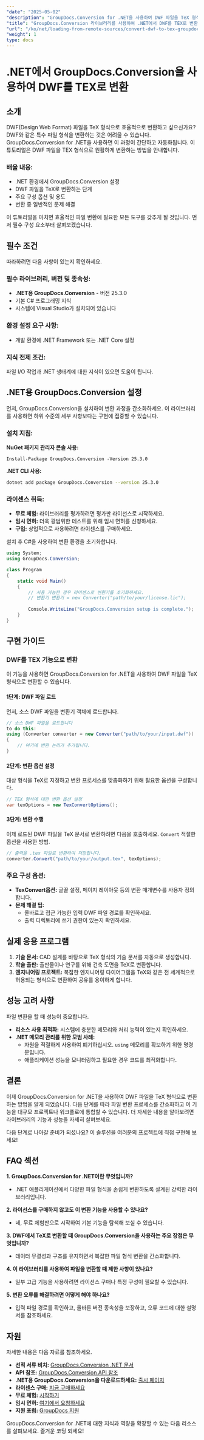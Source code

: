 ```yaml
---
"date": "2025-05-02"
"description": "GroupDocs.Conversion for .NET을 사용하여 DWF 파일을 TeX 형식으로 효율적으로 변환하는 방법을 알아보세요. 이 튜토리얼에서는 설정, 변환 단계 및 문제 해결 팁을 다룹니다."
"title": "GroupDocs.Conversion 라이브러리를 사용하여 .NET에서 DWF를 TEX로 변환"
"url": "/ko/net/loading-from-remote-sources/convert-dwf-to-tex-groupdocs-dotnet/"
"weight": 1
type: docs
---
```

# .NET에서 GroupDocs.Conversion을 사용하여 DWF를 TEX로 변환

## 소개

DWF(Design Web Format) 파일을 TeX 형식으로 효율적으로 변환하고 싶으신가요? DWF와 같은 특수 파일 형식을 변환하는 것은 어려울 수 있습니다. GroupDocs.Conversion for .NET을 사용하면 이 과정이 간단하고 자동화됩니다. 이 튜토리얼은 DWF 파일을 TEX 형식으로 원활하게 변환하는 방법을 안내합니다.

### 배울 내용:
- .NET 환경에서 GroupDocs.Conversion 설정
- DWF 파일을 TeX로 변환하는 단계
- 주요 구성 옵션 및 용도
- 변환 중 일반적인 문제 해결

이 튜토리얼을 마치면 효율적인 파일 변환에 필요한 모든 도구를 갖추게 될 것입니다. 먼저 필수 구성 요소부터 살펴보겠습니다.

## 필수 조건

따라하려면 다음 사항이 있는지 확인하세요.

### 필수 라이브러리, 버전 및 종속성:
- **.NET용 GroupDocs.Conversion** - 버전 25.3.0
- 기본 C# 프로그래밍 지식
- 시스템에 Visual Studio가 설치되어 있습니다

### 환경 설정 요구 사항:
- 개발 환경에 .NET Framework 또는 .NET Core 설정

### 지식 전제 조건:
파일 I/O 작업과 .NET 생태계에 대한 지식이 있으면 도움이 됩니다.

## .NET용 GroupDocs.Conversion 설정

먼저, GroupDocs.Conversion을 설치하여 변환 과정을 간소화하세요. 이 라이브러리를 사용하면 하위 수준의 세부 사항보다는 구현에 집중할 수 있습니다.

### 설치 지침:

**NuGet 패키지 관리자 콘솔 사용:**
```shell
Install-Package GroupDocs.Conversion -Version 25.3.0
```

**.NET CLI 사용:**
```bash
dotnet add package GroupDocs.Conversion --version 25.3.0
```

### 라이센스 취득:
- **무료 체험:** 라이브러리를 평가하려면 평가판 라이선스로 시작하세요.
- **임시 면허:** 더욱 광범위한 테스트를 위해 임시 면허를 신청하세요.
- **구입:** 상업적으로 사용하려면 라이센스를 구매하세요.

설치 후 C#을 사용하여 변환 환경을 초기화합니다.

```csharp
using System;
using GroupDocs.Conversion;

class Program
{
    static void Main()
    {
        // 사용 가능한 경우 라이센스로 변환기를 초기화하세요.
        // 변환기 변환기 = new Converter("path/to/your/license.lic");
        
        Console.WriteLine("GroupDocs.Conversion setup is complete.");
    }
}
```

## 구현 가이드

### DWF를 TEX 기능으로 변환

이 기능을 사용하면 GroupDocs.Conversion for .NET을 사용하여 DWF 파일을 TeX 형식으로 변환할 수 있습니다.

#### 1단계: DWF 파일 로드
먼저, 소스 DWF 파일을 변환기 객체에 로드합니다.

```csharp
// 소스 DWF 파일을 로드합니다
to do this:
using (Converter converter = new Converter("path/to/your/input.dwf"))
{
    // 여기에 변환 논리가 추가됩니다.
}
```

#### 2단계: 변환 옵션 설정
대상 형식을 TeX로 지정하고 변환 프로세스를 맞춤화하기 위해 필요한 옵션을 구성합니다.

```csharp
// TEX 형식에 대한 변환 옵션 설정
var texOptions = new TexConvertOptions();
```

#### 3단계: 변환 수행
이제 로드된 DWF 파일을 TeX 문서로 변환하려면 다음을 호출하세요. `Convert` 적절한 옵션을 사용한 방법.

```csharp
// 출력을 .tex 파일로 변환하여 저장합니다.
converter.Convert("path/to/your/output.tex", texOptions);
```

### 주요 구성 옵션:
- **TexConvert옵션:** 글꼴 설정, 페이지 레이아웃 등의 변환 매개변수를 사용자 정의합니다.
- **문제 해결 팁:**
  - 올바르고 접근 가능한 입력 DWF 파일 경로를 확인하세요.
  - 출력 디렉토리에 쓰기 권한이 있는지 확인하세요.

## 실제 응용 프로그램

1. **기술 문서:** CAD 설계를 바탕으로 TeX 형식의 기술 문서를 자동으로 생성합니다.
2. **학술 출판:** 출판물이나 연구를 위해 건축 도면을 TeX로 변환합니다.
3. **엔지니어링 프로젝트:** 복잡한 엔지니어링 다이어그램을 TeX와 같은 전 세계적으로 허용되는 형식으로 변환하여 공유를 용이하게 합니다.

## 성능 고려 사항

파일 변환을 할 때 성능이 중요합니다.

- **리소스 사용 최적화:** 시스템에 충분한 메모리와 처리 능력이 있는지 확인하세요.
- **.NET 메모리 관리를 위한 모범 사례:**
  - 자원을 적절하게 사용하여 폐기하십시오. `using` 메모리를 확보하기 위한 명령문입니다.
  - 애플리케이션 성능을 모니터링하고 필요한 경우 코드를 최적화합니다.

## 결론

이제 GroupDocs.Conversion for .NET을 사용하여 DWF 파일을 TeX 형식으로 변환하는 방법을 알게 되었습니다. 다음 단계를 따라 파일 변환 프로세스를 간소화하고 이 기능을 대규모 프로젝트나 워크플로에 통합할 수 있습니다. 더 자세한 내용을 알아보려면 라이브러리의 기능과 성능을 자세히 살펴보세요.

다음 단계로 나아갈 준비가 되셨나요? 이 솔루션을 여러분의 프로젝트에 직접 구현해 보세요!

## FAQ 섹션

**1. GroupDocs.Conversion for .NET이란 무엇입니까?**
- .NET 애플리케이션에서 다양한 파일 형식을 손쉽게 변환하도록 설계된 강력한 라이브러리입니다.

**2. 라이선스를 구매하지 않고도 이 변환 기능을 사용할 수 있나요?**
- 네, 무료 체험판으로 시작하여 기본 기능을 탐색해 보실 수 있습니다.

**3. DWF에서 TeX로 변환할 때 GroupDocs.Conversion을 사용하는 주요 장점은 무엇입니까?**
- 데이터 무결성과 구조를 유지하면서 복잡한 파일 형식 변환을 간소화합니다.

**4. 이 라이브러리를 사용하여 파일을 변환할 때 제한 사항이 있나요?**
- 일부 고급 기능을 사용하려면 라이선스 구매나 특정 구성이 필요할 수 있습니다.

**5. 변환 오류를 해결하려면 어떻게 해야 하나요?**
- 입력 파일 경로를 확인하고, 올바른 버전 종속성을 보장하고, 오류 코드에 대한 설명서를 참조하세요.

## 자원

자세한 내용은 다음 자료를 참조하세요.
- **선적 서류 비치:** [GroupDocs.Conversion .NET 문서](https://docs.groupdocs.com/conversion/net/)
- **API 참조:** [GroupDocs.Conversion API 참조](https://reference.groupdocs.com/conversion/net/)
- **.NET용 GroupDocs.Conversion을 다운로드하세요:** [출시 페이지](https://releases.groupdocs.com/conversion/net/)
- **라이센스 구매:** [지금 구매하세요](https://purchase.groupdocs.com/buy)
- **무료 체험:** [시작하기](https://releases.groupdocs.com/conversion/net/)
- **임시 면허:** [여기에서 요청하세요](https://purchase.groupdocs.com/temporary-license/)
- **지원 포럼:** [GroupDocs 지원](https://forum.groupdocs.com/c/conversion/10)

GroupDocs.Conversion for .NET에 대한 지식과 역량을 확장할 수 있는 다음 리소스를 살펴보세요. 즐거운 코딩 되세요!